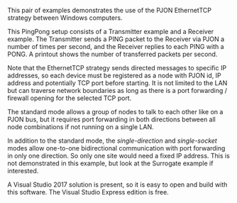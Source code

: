 This pair of examples demonstrates the use of the PJON EthernetTCP strategy between Windows computers.

This PingPong setup consists of a Transmitter example and a Receiver example. The Transmitter sends a PING packet to the Receiver via PJON a number of times per second, and the Receiver replies to each PING with a PONG.
A printout shows the number of transferred packets per second.

Note that the EthernetTCP strategy sends directed messages to specific IP addresses, so each device must be registered as a node with PJON id, IP address and potentially TCP port before starting. It is not limited to the LAN but can traverse network boundaries as long as there is a port forwarding / firewall opening for the selected TCP port.

The standard mode allows a group of nodes to talk to each other like on a PJON bus, but it requires port forwarding in both directions between all node combinations if not running on a single LAN.

In addition to the standard mode, the _single-direction_ and _single-socket_ modes allow one-to-one bidirectional communication with port forwarding in only one direction. So only one site would need a fixed IP address. This is not demonstrated in this example, but look at the Surrogate example if interested.

A Visual Studio 2017 solution is present, so it is easy to open and build with this software. The Visual Studio Express edition is free.
